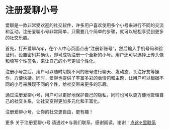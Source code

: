 # 注册爱聊小号

爱聊是一款非常受欢迎的社交软件，许多用户喜欢使用多个小号来进行不同的交流和互动。注册爱聊小号非常简单，只需要几个简单的步骤，就可以轻松享受到更多的社交乐趣。

首先，打开爱聊App，在个人中心页面点击“注册新账号”，然后输入手机号码和验证码，设置密码并确认，即可成功注册一个全新的小号。用户还可以选择上传头像和填写个性签名，来让自己的小号更加个性化。

注册小号之后，用户可以随时切换不同的账号进行聊天、发动态、关注好友等操作，方便快捷。同时，爱聊也提供了丰富多彩的表情包和主题，让用户可以根据不同的小号来展现不同的个性，给社交带来更多的乐趣。

通过注册爱聊小号，用户可以更好地保护自己的隐私，同时也可以更方便地管理自己的社交关系，让社交变得更加多元化和丰富化。

注册爱聊小号，让你的社交更自由，更有趣！

更多 关于注册爱聊小号 请通过✈与我们联系，感谢阅读，谢谢！[点这✈里联系](https://c.k02.cc)